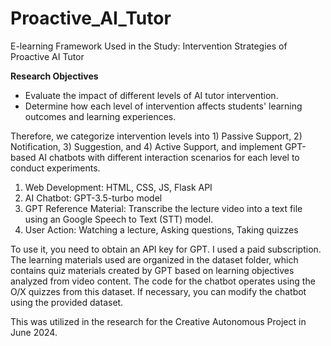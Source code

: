 # Proactive_AI_Tutor
E-learning Framework Used in the Study: Intervention Strategies of Proactive AI Tutor

**Research Objectives**

- Evaluate the impact of different levels of AI tutor intervention.
- Determine how each level of intervention affects students' learning outcomes and learning experiences.

Therefore, we categorize intervention levels into 1) Passive Support, 2) Notification, 3) Suggestion, and 4) Active Support, and implement GPT-based AI chatbots with different interaction scenarios for each level to conduct experiments.


1. Web Development: HTML, CSS, JS, Flask API
2. AI Chatbot: GPT-3.5-turbo model
3. GPT Reference Material: Transcribe the lecture video into a text file using an Google Speech to Text (STT) model.
4. User Action: Watching a lecture, Asking questions, Taking quizzes

To use it, you need to obtain an API key for GPT. I used a paid subscription. The learning materials used are organized in the dataset folder, which contains quiz materials created by GPT based on learning objectives analyzed from video content. The code for the chatbot operates using the O/X quizzes from this dataset. If necessary, you can modify the chatbot using the provided dataset.

This was utilized in the research for the Creative Autonomous Project in June 2024.
